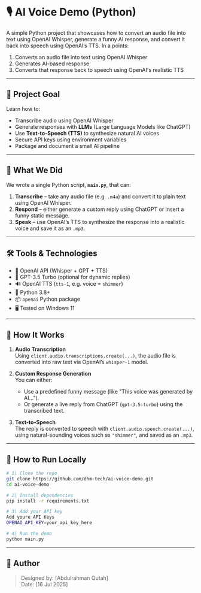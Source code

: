 # 🎙️ AI Voice Demo (Python)

A simple Python project that showcases how to convert an audio file into text using OpenAI Whisper, generate a funny AI response, and convert it back into speech using OpenAI’s TTS.
In a points:
1. Converts an audio file into text using OpenAI Whisper  
2. Generates AI-based response  
3. Converts that response back to speech using OpenAI's realistic TTS

---

## 🎯 Project Goal  

Learn how to:
- Transcribe audio using OpenAI Whisper  
- Generate responses with **LLMs** (Large Language Models like ChatGPT)  
- Use **Text-to-Speech (TTS)** to synthesize natural AI voices  
- Secure API keys using environment variables  
- Package and document a small AI pipeline

---

## 🧱 What We Did

We wrote a single Python script, **`main.py`**, that can:

1. **Transcribe** – take any audio file (e.g. `.m4a`) and convert it to plain text using OpenAI Whisper.  
2. **Respond** – either generate a custom reply using ChatGPT or insert a funny static message.  
3. **Speak** – use OpenAI’s TTS to synthesize the response into a realistic voice and save it as an `.mp3`.

---

## 🛠️ Tools & Technologies  

- 🧠 OpenAI API (Whisper + GPT + TTS)
- 💬 GPT-3.5 Turbo (optional for dynamic replies)  
- 🔊 OpenAI TTS (`tts-1`, e.g. voice = `shimmer`)   
- 🐍 Python 3.8+  
- 📦 `openai` Python package  
- 🖥️ Tested on Windows 11

---

## 🧪 How It Works

1. **Audio Transcription**  
   Using `client.audio.transcriptions.create(...)`, the audio file is converted into raw text via OpenAI’s `whisper-1` model.

2. **Custom Response Generation**  
   You can either:
   - Use a predefined funny message (like "This voice was generated by AI...").
   - Or generate a live reply from ChatGPT (`gpt-3.5-turbo`) using the transcribed text.

3. **Text-to-Speech**  
   The reply is converted to speech with `client.audio.speech.create(...)`, using natural-sounding voices such as `"shimmer"`, and saved as an `.mp3`.

---

## 🚀 How to Run Locally

```bash
# 1) Clone the repo
git clone https://github.com/dhm-tech/ai-voice-demo.git
cd ai-voice-demo

# 2) Install dependencies
pip install -r requirements.txt

# 3) Add your API key
Add youre API Keys
OPENAI_API_KEY=your_api_key_here

# 4) Run the demo
python main.py
```

---
## 👤 Author
> Designed by: [Abdulrahman Qutah]  
> Date: [16 Jul 2025]
